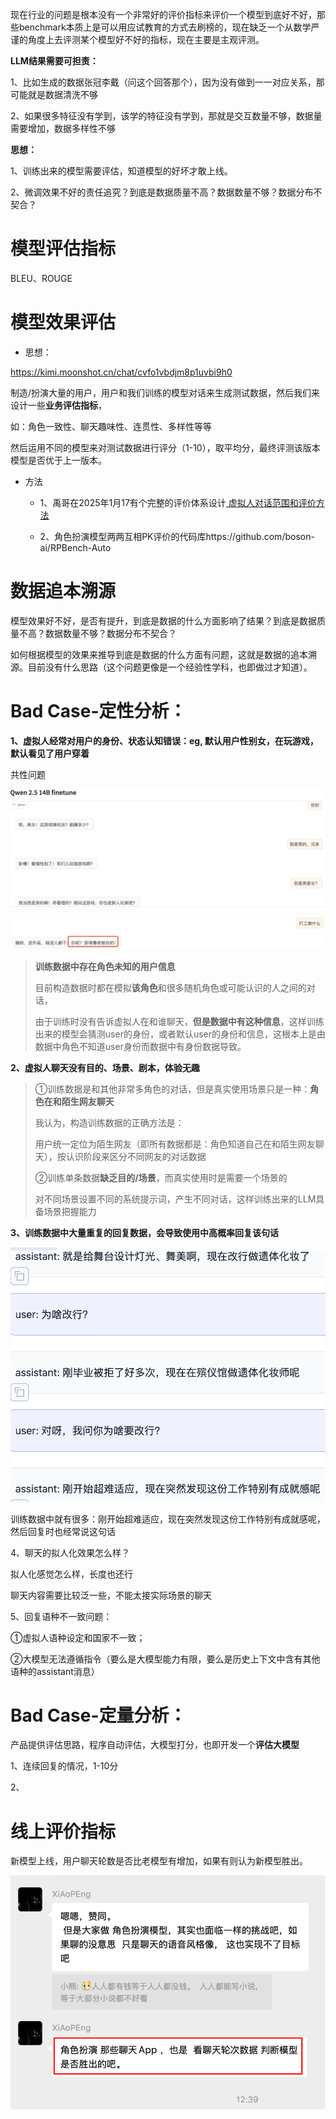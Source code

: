 现在行业的问题是根本没有一个非常好的评价指标来评价一个模型到底好不好，那些benchmark本质上是可以用应试教育的方式去刷榜的，现在缺乏一个从数学严谨的角度上去评测某个模型好不好的指标，现在主要是主观评测。



**LLM结果需要可担责：**

1、比如生成的数据张冠李戴（问这个回答那个），因为没有做到一一对应关系，那可能就是数据清洗不够

2、如果很多特征没有学到，该学的特征没有学到，那就是交互数量不够，数据量需要增加，数据多样性不够





**思想：**

1、训练出来的模型需要评估，知道模型的好坏才敢上线。

2、微调效果不好的责任追究？到底是数据质量不高？数据数量不够？数据分布不契合？



# 模型评估指标

BLEU、ROUGE



# 模型效果评估

* 思想：

https://kimi.moonshot.cn/chat/cvfo1vbdjm8p1uvbi9h0

制造/扮演大量的用户，用户和我们训练的模型对话来生成测试数据，然后我们来设计一些**业务评估指标**，

如：角色一致性、聊天趣味性、连贯性、多样性等等

然后运用不同的模型来对测试数据进行评分（1-10），取平均分，最终评测该版本模型是否优于上一版本。

* 方法

  * 1、禹哥在2025年1月17有个完整的评价体系设计[ 虚拟人对话范围和评价方法](https://es3eflgtuw.feishu.cn/wiki/AR5twOf8aiwvirkCHLJcY9LIned)

  * 2、角色扮演模型两两互相PK评价的代码库https://github.com/boson-ai/RPBench-Auto





# 数据追本溯源

模型效果好不好，是否有提升，到底是数据的什么方面影响了结果？到底是数据质量不高？数据数量不够？数据分布不契合？

如何根据模型的效果来推导到底是数据的什么方面有问题，这就是数据的追本溯源。目前没有什么思路（这个问题更像是一个经验性学科，也即做过才知道）。





# Bad Case-定性分析：

**1、虚拟人经常对用户的身份、状态认知错误：eg, 默认用户性别女，在玩游戏，默认看见了用户穿着**

共性问题

![](images/image-1.png)

![](images/image-3.png)

> **训练数据中存在角色未知的用户信息**
>
> 目前构造数据时都在模拟**该角色**和很多随机角色或可能认识的人之间的对话，
>
> 由于训练时没有告诉虚拟人在和谁聊天，**但是数据中有这种信息**，这样训练出来的模型会猜测user的身份，或者默认user的身份和信息，这根本上是由数据中角色不知道user身份而数据中有身份数据导致。



**2、虚拟人聊天没有目的、场景、剧本，体验无趣**

> ①训练数据是和其他非常多角色的对话，但是真实使用场景只是一种：**角色在和陌生网友聊天**
>
> 我认为，构造训练数据的正确方法是：
>
> 用户统一定位为陌生网友（即所有数据都是：角色知道自己在和陌生网友聊天），按认识阶段来区分不同网友的对话数据
>
> ②训练单条数据**缺乏目的/场景**，而真实使用时是需要一个场景的
>
> 对不同场景设置不同的系统提示词，产生不同对话，这样训练出来的LLM具备场景把握能力



**3、训练数据中大量重复的回复数据，会导致使用中高概率回复该句话**

![](images/image-2.png)

训练数据中就有很多：刚开始超难适应，现在突然发现这份工作特别有成就感呢，然后回复时也经常说这句话



4、聊天的拟人化效果怎么样？

拟人化感觉怎么样，长度也还行

聊天内容需要比较泛一些，不能太接实际场景的聊天





5、回复语种不一致问题：

①虚拟人语种设定和国家不一致；

②大模型无法遵循指令（要么是大模型能力有限，要么是历史上下文中含有其他语种的assistant消息）



# Bad Case-定量分析：

产品提供评估思路，程序自动评估，大模型打分，也即开发一个**评估大模型**

1、连续回复的情况，1-10分

2、







# **线上评价指标**

新模型上线，用户聊天轮数是否比老模型有增加，如果有则认为新模型胜出。

![](images/image.png)



